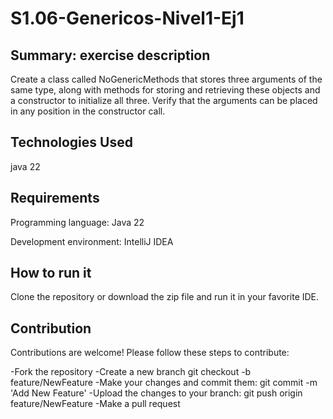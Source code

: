 # S1.06-Genericos-Nivel1-Ej1


## Summary: exercise description

Create a class called NoGenericMethods that stores three arguments of the same type, along with methods for storing and retrieving these objects and a constructor to initialize all three. Verify that the arguments can be placed in any position in the constructor call.

## Technologies Used

java 22

## Requirements

Programming language: Java 22

Development environment: IntelliJ IDEA

## How to run it

Clone the repository or download the zip file and run it in your favorite IDE.

## Contribution

Contributions are welcome! Please follow these steps to contribute:

-Fork the repository
-Create a new branch git checkout
-b feature/NewFeature
-Make your changes and commit them: git commit
-m 'Add New Feature'
-Upload the changes to your branch: git push origin feature/NewFeature
-Make a pull request